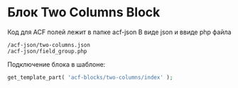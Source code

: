 # Блок Two Columns Block

Код для ACF полей лежит в папке acf-json
В виде json и ввиде php файла
```
/acf-json/two-columns.json
/acf-json/field_group.php
```
Подключение блока в шаблоне:
```php
get_template_part( 'acf-blocks/two-columns/index' );
```
